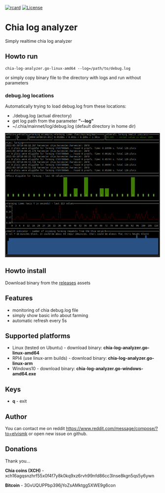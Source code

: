 [![rcard](https://goreportcard.com/badge/github.com/kubec/chia-log-analyzer)](https://goreportcard.com/report/github.com/kubec/chia-log-analyzer)
[![License](https://img.shields.io/badge/license-mit-blue.svg?style=flat-square)](https://raw.githubusercontent.com/kubec/chia-log-analyzer/master/LICENSE)

# Chia log analyzer
Simply realtime chia log analyzer

## Howto run
```
chia-log-analyzer.go-linux-amd64 --log=/path/to/debug.log
```
or simply copy binary file to the directory with logs and run without parameters

### debug.log locations
Automatically trying to load debug.log from these locations:
* ./debug.log (actual directory)
* get log path from the parameter **"--log"**
* ~/.chia/mainnet/log/debug.log (default directory in home dir)

![Screenshot](./docs/screenshot-1.png)

## Howto install
Download binary from the [releases](../../releases) assets

## Features
- monitoring of chia debug.log file
- simply show basic info about farming
- automatic refresh every 5s

## Supported platforms
- Linux (tested on Ubuntu) - download binary: **chia-log-analyzer.go-linux-amd64**
- RPI4 (use linux-arm builds) - download binary:  **chia-log-analyzer.go-linux-arm**
- Windows10 - download binary:  **chia-log-analyzer.go-windows-amd64.exe**

## Keys
- **q** - exit

## Author
You can contact me on reddit https://www.reddit.com/message/compose/?to=elvismk or open new issue on github.

## Donations
Thank you...

**Chia coins (XCH)** - xch16agqsnzhrf55x0f4f7y8k0kq9xz6rvh99nfd86cc3lnse8kgn5qs5y6ywn

**Bitcoin** - 3GvUQUPPbp396jYoZsAMktgg5XWE9g6con